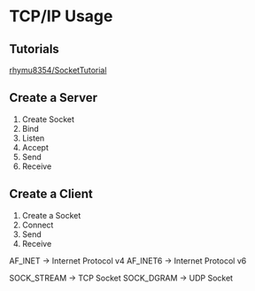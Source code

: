 # TCP/IP Usage

## Tutorials
[rhymu8354/SocketTutorial](https://github.com/rhymu8354/SocketTutorial)

## Create a Server
1. Create Socket
2. Bind
3. Listen
4. Accept
5. Send
6. Receive

## Create a Client
1. Create a Socket
2. Connect
3. Send
4. Receive

AF_INET  -> Internet Protocol v4
AF_INET6 -> Internet Protocol v6

SOCK_STREAM -> TCP Socket
SOCK_DGRAM  -> UDP Socket





